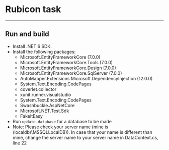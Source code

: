 # Rubicon task
-------------------------

## Run and build

* Install .NET 6 SDK.
* Install the following packages:
  * Microsoft.EntityFrameworkCore (7.0.0)
  * Microsoft.EntityFrameworkCore.Tools (7.0.0)
  * Microsoft.EntityFrameworkCore.Design (7.0.0)
  * Microsoft.EntityFrameworkCore.SqlServer (7.0.0)
  * AutoMapper.Extensions.Microsoft.DependencyInjection (12.0.0)
  * System.Text.Encoding.CodePages
  * coverlet.collector
  * xunit.runner.visualstudio
  * System.Text.Encoding.CodePages
  * Swashbuckle.AspNetCore
  * Microsoft.NET.Test.Sdk
  * FakeItEasy
* Run `update-database` for a database to be made
* Note: Please check your server name (mine is (localdb)\MSSQLLocalDB)).
 In case that your name is different than mine, change the server name
 to your server name in DataContext.cs, line 22
